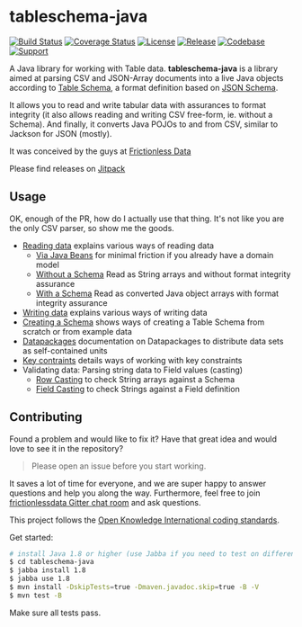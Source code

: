 # tableschema-java

[![Build Status](https://travis-ci.org/frictionlessdata/tableschema-java.svg?branch=master)](https://travis-ci.org/frictionlessdata/tableschema-java)
[![Coverage Status](https://coveralls.io/repos/github/frictionlessdata/tableschema-java/badge.svg?branch=master)](https://coveralls.io/github/frictionlessdata/tableschema-java?branch=master)
[![License](https://img.shields.io/github/license/frictionlessdata/tableschema-java.svg)](https://github.com/frictionlessdata/tableschema-java/blob/master/LICENSE)
[![Release](https://img.shields.io/jitpack/v/github/frictionlessdata/tableschema-java)](https://jitpack.io/#frictionlessdata/tableschema-java)
[![Codebase](https://img.shields.io/badge/codebase-github-brightgreen)](https://github.com/frictionlessdata/tableschema-java)
[![Support](https://img.shields.io/badge/support-discord-brightgreen)](https://discordapp.com/invite/Sewv6av)

A Java library for working with Table data. 
**tableschema-java** is a library aimed at parsing CSV and JSON-Array documents into a live Java objects according 
to [Table Schema](https://frictionlessdata.io/specs/table-schema/), a format definition based on 
[JSON Schema](https://json-schema.org/understanding-json-schema/).

It allows you to read and write tabular data with assurances to format integrity (it also allows reading and writing
CSV free-form, ie. without a Schema). And finally, it converts Java POJOs to and from CSV, similar to Jackson for JSON 
(mostly).

It was conceived by the guys at [Frictionless Data](frictionlessdata.io)

Please find releases on [Jitpack](https://jitpack.io/#frictionlessdata/tableschema-java)

## Usage

OK, enough of the PR, how do I actually use that thing. It's not like you are the only CSV parser, 
so show me the goods.
- [Reading data](docs/table-reading.md) explains various ways of reading data
  - [Via Java Beans](docs/table-reading.md#reading-tabular-data-the-java-way) for minimal friction 
       if you already have a domain model
  - [Without a Schema](docs/table-reading.md#reading-tabular-data-without-a-schema) Read as String arrays and without 
         format integrity assurance
  - [With a Schema](docs/table-reading.md#reading-tabular-data-using-a-schema) Read as converted Java object arrays with
    format integrity assurance
- [Writing data](docs/table-writing.md) explains various ways of writing data
- [Creating a Schema](docs/creating-schemas.md) shows ways of creating a Table Schema from scratch or from example data
- [Datapackages](https://github.com/frictionlessdata/datapackage-java) documentation on Datapackages to distribute 
    data sets as self-contained units
- [Key contraints](docs/key-constraints.md) details ways of working with key constraints
- Validating data: Parsing string data to Field values (casting)
    - [Row Casting](docs/casting.md#row-casting) to check String arrays against a Schema
    - [Field Casting](docs/casting.md#field-casting) to check Strings  against a Field definition
    
## Contributing

Found a problem and would like to fix it? Have that great idea and would love to see it in the repository?

> Please open an issue before you start working.

It  saves a lot of time for everyone, and we are super happy to answer questions and help you along the way. 
Furthermore, feel free to join [frictionlessdata Gitter chat room](https://gitter.im/frictionlessdata/chat) 
and ask questions.

This project follows the [Open Knowledge International coding standards](https://github.com/okfn/coding-standards).

Get started:
```sh
# install Java 1.8 or higher (use Jabba if you need to test on different versions) and maven2
$ cd tableschema-java
$ jabba install 1.8
$ jabba use 1.8
$ mvn install -DskipTests=true -Dmaven.javadoc.skip=true -B -V
$ mvn test -B
```

Make sure all tests pass.

